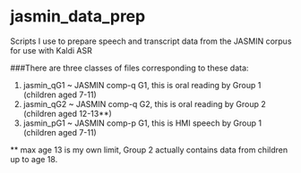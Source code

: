 # jasmin_data_prep
Scripts I use to prepare speech and transcript data from the JASMIN corpus for use with Kaldi ASR

###There are three classes of files corresponding to these data:
1. jasmin_qG1 ~ JASMIN comp-q G1, this is oral reading by Group 1 (children aged 7-11)
2. jasmin_qG2 ~ JASMIN comp-q G2, this is oral reading by Group 2 (children aged 12-13**)
3. jasmin_pG1 ~ JASMIN comp-p G1, this is HMI speech by Group 1 (children aged 7-11)


** max age 13 is my own limit, Group 2 actually contains data from children up to age 18.
